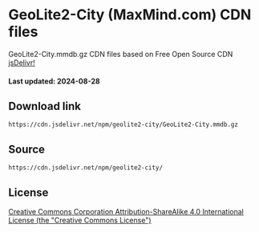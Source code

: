 # GeoLite2-City (MaxMind.com) CDN files

GeoLite2-City.mmdb.gz CDN files based on Free Open Source CDN [jsDelivr!](https://www.jsdelivr.com/) 

#### Last updated: 2024-08-28

## Download link
```
https://cdn.jsdelivr.net/npm/geolite2-city/GeoLite2-City.mmdb.gz
```

## Source
```
https://cdn.jsdelivr.net/npm/geolite2-city/
```

## License
[Creative Commons Corporation Attribution-ShareAlike 4.0 International License (the "Creative Commons License")](https://creativecommons.org/licenses/by-sa/4.0/)

